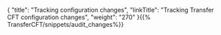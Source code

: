 {
    "title": "Tracking configuration changes",
    "linkTitle": "Tracking Transfer CFT configuration changes",
    "weight": "270"
}{{% TransferCFT/snippets/audit_changes%}}
